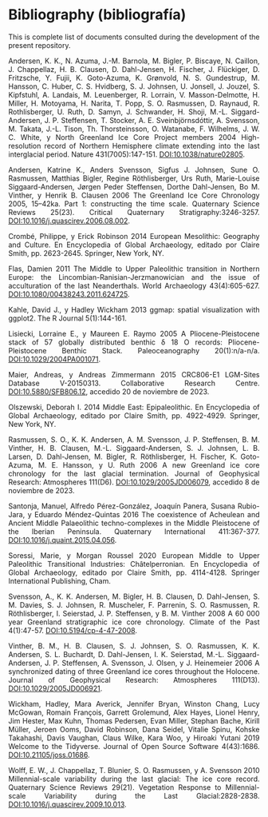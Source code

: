 <div align="justify">

# Bibliography (bibliografía)

This is complete list of documents consulted during the development of
the present repository.

Andersen, K. K., N. Azuma, J.-M. Barnola, M. Bigler, P. Biscaye, N.
Caillon, J. Chappellaz, H. B. Clausen, D. Dahl-Jensen, H. Fischer, J.
Flückiger, D. Fritzsche, Y. Fujii, K. Goto-Azuma, K. Grønvold, N. S.
Gundestrup, M. Hansson, C. Huber, C. S. Hvidberg, S. J. Johnsen, U.
Jonsell, J. Jouzel, S. Kipfstuhl, A. Landais, M. Leuenberger, R.
Lorrain, V. Masson-Delmotte, H. Miller, H. Motoyama, H. Narita, T. Popp,
S. O. Rasmussen, D. Raynaud, R. Rothlisberger, U. Ruth, D. Samyn, J.
Schwander, H. Shoji, M.-L. Siggard-Andersen, J. P. Steffensen, T.
Stocker, A. E. Sveinbjörnsdóttir, A. Svensson, M. Takata, J.-L. Tison,
Th. Thorsteinsson, O. Watanabe, F. Wilhelms, J. W. C. White, y North
Greenland Ice Core Project members 2004 High-resolution record of
Northern Hemisphere climate extending into the last interglacial period.
Nature 431(7005):147-151. <DOI:10.1038/nature02805>.

Andersen, Katrine K., Anders Svensson, Sigfus J. Johnsen, Sune O.
Rasmussen, Matthias Bigler, Regine Röthlisberger, Urs Ruth, Marie-Louise
Siggaard-Andersen, Jørgen Peder Steffensen, Dorthe Dahl-Jensen, Bo M.
Vinther, y Henrik B. Clausen 2006 The Greenland Ice Core Chronology
2005, 15–42ka. Part 1: constructing the time scale. Quaternary Science
Reviews 25(23). Critical Quaternary Stratigraphy:3246-3257.
<DOI:10.1016/j.quascirev.2006.08.002>.

Crombé, Philippe, y Erick Robinson 2014 European Mesolithic: Geography
and Culture. En Encyclopedia of Global Archaeology, editado por Claire
Smith, pp. 2623-2645. Springer, New York, NY.

Flas, Damien 2011 The Middle to Upper Paleolithic transition in Northern
Europe: the Lincombian-Ranisian-Jerzmanowician and the issue of
acculturation of the last Neanderthals. World Archaeology 43(4):605-627.
<DOI:10.1080/00438243.2011.624725>.

Kahle, David J., y Hadley Wickham 2013 ggmap: spatial visualization with
ggplot2. The R Journal 5(1):144-161.

Lisiecki, Lorraine E., y Maureen E. Raymo 2005 A Pliocene-Pleistocene
stack of 57 globally distributed benthic δ 18 O records:
Pliocene-Pleistocene Benthic Stack. Paleoceanography 20(1):n/a-n/a.
<DOI:10.1029/2004PA001071>.

Maier, Andreas, y Andreas Zimmermann 2015 CRC806-E1 LGM-Sites Database
V-20150313. Collaborative Research Centre. <DOI:10.5880/SFB806.12>,
accedido 20 de noviembre de 2023.

Olszewski, Deborah I. 2014 Middle East: Epipaleolithic. En Encyclopedia
of Global Archaeology, editado por Claire Smith, pp. 4922-4929.
Springer, New York, NY.

Rasmussen, S. O., K. K. Andersen, A. M. Svensson, J. P. Steffensen, B.
M. Vinther, H. B. Clausen, M.-L. Siggaard-Andersen, S. J. Johnsen, L. B.
Larsen, D. Dahl-Jensen, M. Bigler, R. Röthlisberger, H. Fischer, K.
Goto-Azuma, M. E. Hansson, y U. Ruth 2006 A new Greenland ice core
chronology for the last glacial termination. Journal of Geophysical
Research: Atmospheres 111(D6). <DOI:10.1029/2005JD006079>, accedido 8 de
noviembre de 2023.

Santonja, Manuel, Alfredo Pérez-González, Joaquín Panera, Susana
Rubio-Jara, y Eduardo Méndez-Quintas 2016 The coexistence of Acheulean
and Ancient Middle Palaeolithic techno-complexes in the Middle
Pleistocene of the Iberian Peninsula. Quaternary International
411:367-377. <DOI:10.1016/j.quaint.2015.04.056>.

Soressi, Marie, y Morgan Roussel 2020 European Middle to Upper
Paleolithic Transitional Industries: Châtelperronian. En Encyclopedia of
Global Archaeology, editado por Claire Smith, pp. 4114-4128. Springer
International Publishing, Cham.

Svensson, A., K. K. Andersen, M. Bigler, H. B. Clausen, D. Dahl-Jensen,
S. M. Davies, S. J. Johnsen, R. Muscheler, F. Parrenin, S. O. Rasmussen,
R. Röthlisberger, I. Seierstad, J. P. Steffensen, y B. M. Vinther 2008 A
60 000 year Greenland stratigraphic ice core chronology. Climate of the
Past 4(1):47-57. <DOI:10.5194/cp-4-47-2008>.

Vinther, B. M., H. B. Clausen, S. J. Johnsen, S. O. Rasmussen, K. K.
Andersen, S. L. Buchardt, D. Dahl-Jensen, I. K. Seierstad, M.-L.
Siggaard-Andersen, J. P. Steffensen, A. Svensson, J. Olsen, y J.
Heinemeier 2006 A synchronized dating of three Greenland ice cores
throughout the Holocene. Journal of Geophysical Research: Atmospheres
111(D13). <DOI:10.1029/2005JD006921>.

Wickham, Hadley, Mara Averick, Jennifer Bryan, Winston Chang, Lucy
McGowan, Romain François, Garrett Grolemund, Alex Hayes, Lionel Henry,
Jim Hester, Max Kuhn, Thomas Pedersen, Evan Miller, Stephan Bache,
Kirill Müller, Jeroen Ooms, David Robinson, Dana Seidel, Vitalie Spinu,
Kohske Takahashi, Davis Vaughan, Claus Wilke, Kara Woo, y Hiroaki Yutani
2019 Welcome to the Tidyverse. Journal of Open Source Software
4(43):1686. <DOI:10.21105/joss.01686>.

Wolff, E. W., J. Chappellaz, T. Blunier, S. O. Rasmussen, y A. Svensson
2010 Millennial-scale variability during the last glacial: The ice core
record. Quaternary Science Reviews 29(21). Vegetation Response to
Millennial-scale Variability during the Last Glacial:2828-2838.
<DOI:10.1016/j.quascirev.2009.10.013>.

</div>

